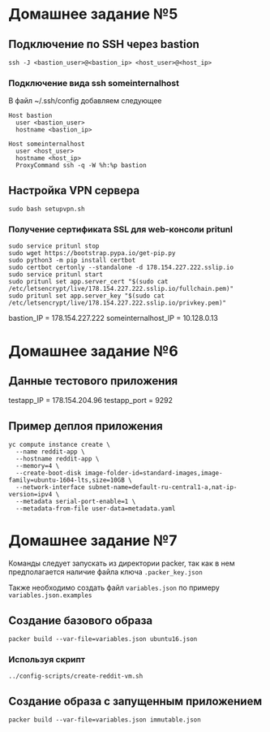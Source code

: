 #  Домашнее задание №5

## Подключение по SSH через bastion

```
ssh -J <bastion_user>@<bastion_ip> <host_user>@<host_ip>
```

### Подключение вида ssh someinternalhost

В файл ~/.ssh/config добавляем следующее

```
Host bastion
  user <bastion_user>
  hostname <bastion_ip>

Host someinternalhost
  user <host_user>
  hostname <host_ip>
  ProxyCommand ssh -q -W %h:%p bastion
```

## Настройка VPN сервера

```shell
sudo bash setupvpn.sh
```

### Получение сертификата SSL для web-консоли pritunl

```shell
sudo service pritunl stop
sudo wget https://bootstrap.pypa.io/get-pip.py
sudo python3 -m pip install certbot
sudo certbot certonly --standalone -d 178.154.227.222.sslip.io
sudo service pritunl start
sudo pritunl set app.server_cert "$(sudo cat /etc/letsencrypt/live/178.154.227.222.sslip.io/fullchain.pem)"
sudo pritunl set app.server_key "$(sudo cat /etc/letsencrypt/live/178.154.227.222.sslip.io/privkey.pem)"

```

bastion_IP = 178.154.227.222
someinternalhost_IP = 10.128.0.13

# Домашнее задание №6

## Данные тестового приложения

testapp_IP = 178.154.204.96
testapp_port = 9292

## Пример деплоя приложения

```shell
yc compute instance create \
  --name reddit-app \
  --hostname reddit-app \
  --memory=4 \
  --create-boot-disk image-folder-id=standard-images,image-family=ubuntu-1604-lts,size=10GB \
  --network-interface subnet-name=default-ru-central1-a,nat-ip-version=ipv4 \
  --metadata serial-port-enable=1 \
  --metadata-from-file user-data=metadata.yaml
```

# Домашнее задание №7

Команды следует запускать из директории packer, так как в нем предполагается наличие файла ключа `.packer_key.json`

Также необходимо создать файл `variables.json` по примеру `variables.json.examples`

## Создание базового образа

```shell
packer build --var-file=variables.json ubuntu16.json
```

### Используя скрипт

```shell
../config-scripts/create-reddit-vm.sh
```

## Создание образа с запущенным приложением

```shell
packer build --var-file=variables.json immutable.json
```
